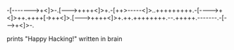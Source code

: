 -[------->+<]>-.[--->++++<]>+.-[++>-----<]>..+++++++++.-[---->+<]>++.++++[->++<]>.[--->++++<]>+.++.++++++++.--.+++++.-------.-[--->+<]>-.

prints "Happy Hacking!"
written in brain
